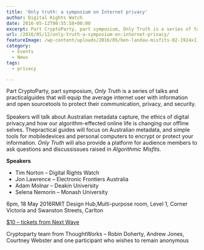 ```yaml
---
title: 'Only truth: a symposium on Internet privacy'
author: Digital Rights Watch
date: 2016-05-12T00:55:58+00:00
excerpt: Part CryptoParty, part symposium, Only Truth is a series of talks and practical guides that will equip the average internet user with information and open source tools to protect their communication, privacy, and security.
url: /2016/05/12/only-truth-a-symposium-on-internet-privacy/
featureImage: /wp-content/uploads/2016/05/ben-landau-misfits-02-1924x1186-1.jpg
category:
  - Events
  - News
tags:
  - privacy

---
```

<div class="standard-text-content">
  <p>
    <span class="tx">Part CryptoParty, part symposium, <em>Only Truth</em> is a series of talks and practical</span><span class="tx">guides that will equip the average internet user with information and open source</span><span class="tx">tools to protect their communication, privacy, and security.<br /> </span><br /> <span class="tx">Speakers will talk about Australian metadata capture, the ethics of digital privacy,</span><span class="tx">and how our algorithm-effected online life is changing our offline selves. The</span><span class="tx">practical guides will focus on Australian metadata, and simple tools for mobile</span><span class="tx">devices and personal computers to encrypt or protect your information. <em>Only Truth</em> </span><span class="tx">will also provide a platform for audience members to ask questions and discuss</span><span class="tx">issues raised in <em>Algorithmic Misfits.</em></span>
  </p>

  <p>
    <strong>Speakers</strong>
  </p>

  <ul>
    <li>
      Tim Norton &#8211; Digital Rights Watch
    </li>
    <li>
      Jon Lawrence &#8211; Electronic Frontiers Australia
    </li>
    <li>
      Adam Molnar &#8211; Deakin University
    </li>
    <li>
      Selena Nemorin &#8211; Monash University
    </li>
  </ul>

  <p>

  </p>

  <p>
    6pm, 18 May 2016<span class="tx f7">RMIT Design Hub,Multi-purpose room, Level 1, Corner Victoria and Swanston Streets, Carlton</span>
  </p>

  <p>
    <a href="http://2016.nextwave.org.au/#event=453">$10 &#8211; tickets from Next Wave</a>
  </p>

  <p>

  </p>

  <p>
    Cryptoparty team from ThoughtWorks &#8211; Robin Doherty, Andrew Jones, Courtney Webster and one participant who wishes to remain anonymous
  </p>
</div>
